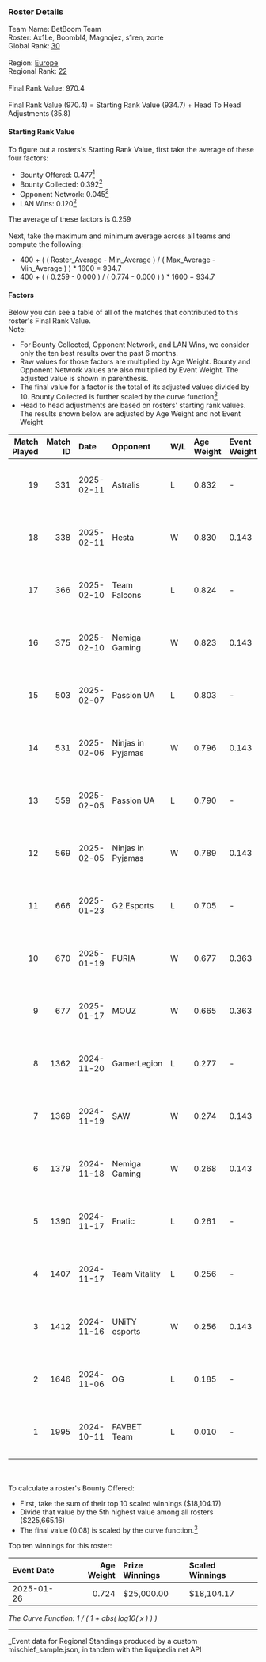 ### Roster Details<br />
Team Name: BetBoom Team<br />
Roster: Ax1Le, Boombl4, Magnojez, s1ren, zorte<br />
Global Rank: [30](../../standings_global_2025_04_07.md)<br />
<br />
Region: [Europe]( ../../standings_europe_2025_04_07.md)<br />
Regional Rank: [22]( ../../standings_europe_2025_04_07.md)<br />
<br />
Final Rank Value:  970.4<br />
<br />
Final Rank Value (970.4) = Starting Rank Value (934.7) + Head To Head Adjustments (35.8)<br />

#### Starting Rank Value<br />
To figure out a rosters's Starting Rank Value, first take the average of these four factors:<br />
- Bounty Offered: 0.477[<sup>1</sup>](#table2)
- Bounty Collected: 0.392[<sup>2</sup>](#table1)
- Opponent Network: 0.045[<sup>2</sup>](#table1)
- LAN Wins: 0.120[<sup>2</sup>](#table1)

The average of these factors is 0.259<br />
<br />
Next, take the maximum and minimum average across all teams and compute the following:<br />
- 400 + ( ( Roster_Average - Min_Average ) / ( Max_Average - Min_Average ) ) * 1600 = 934.7
- 400 + ( ( 0.259 - 0.000 ) / ( 0.774 - 0.000 ) ) * 1600 = 934.7


#### Factors<br />
Below you can see a table of all of the matches that contributed to this roster's Final Rank Value.<br />
Note:<br />

- For Bounty Collected, Opponent Network, and LAN Wins, we consider only the ten best results over the past 6 months.
- Raw values for those factors are multiplied by Age Weight. Bounty and Opponent Network values are also multiplied by Event Weight. The adjusted value is shown in parenthesis.
- The final value for a factor is the total of its adjusted values divided by 10. Bounty Collected is further scaled by the curve function[<sup>3</sup>](#curveFunction)
- Head to head adjustments are based on rosters' starting rank values. The results shown below are adjusted by Age Weight and not Event Weight
<span id="table1"></span><br />


| Match Played | Match ID | Date       | Opponent          | W/L | Age Weight | Event Weight | Bounty Collected | Opponent Network | LAN Wins  | H2H Adj. | Roster                                  |
| -: | -: | :- | :- | :- | :- | :- | :- | :- | :- | -: | :- |
|           19 |      331 | 2025-02-11 | Astralis          | L   | 0.832      | -            | -                | -                | -         |    -0.30 | Ax1Le, Boombl4, Magnojez, s1ren, zorte  |
|           18 |      338 | 2025-02-11 | Hesta             | W   | 0.830      | 0.143        | 0.000 (0.000)    | 0.339 (0.040)    | 0 (0.000) |     2.99 | Ax1Le, Boombl4, Magnojez, s1ren, zorte  |
|           17 |      366 | 2025-02-10 | Team Falcons      | L   | 0.824      | -            | -                | -                | -         |    -0.18 | Ax1Le, Boombl4, Magnojez, s1ren, zorte  |
|           16 |      375 | 2025-02-10 | Nemiga Gaming     | W   | 0.823      | 0.143        | 0.064 (0.007)    | 0.290 (0.034)    | 0 (0.000) |     8.44 | Ax1Le, Boombl4, Magnojez, s1ren, zorte  |
|           15 |      503 | 2025-02-07 | Passion UA        | L   | 0.803      | -            | -                | -                | -         |   -11.13 | Ax1Le, Boombl4, Magnojez, s1ren, zorte  |
|           14 |      531 | 2025-02-06 | Ninjas in Pyjamas | W   | 0.796      | 0.143        | 0.000 (0.000)    | 0.535 (0.061)    | 0 (0.000) |     2.50 | Ax1Le, Boombl4, Magnojez, s1ren, zorte  |
|           13 |      559 | 2025-02-05 | Passion UA        | L   | 0.790      | -            | -                | -                | -         |   -11.66 | Ax1Le, Boombl4, Magnojez, s1ren, zorte  |
|           12 |      569 | 2025-02-05 | Ninjas in Pyjamas | W   | 0.789      | 0.143        | 0.000 (0.000)    | 0.535 (0.060)    | 0 (0.000) |     2.15 | Ax1Le, Boombl4, Magnojez, s1ren, zorte  |
|           11 |      666 | 2025-01-23 | G2 Esports        | L   | 0.705      | -            | -                | -                | -         |    -0.59 | Ax1Le, KaiR0N-, Magnojez, nafany, s1ren |
|           10 |      670 | 2025-01-19 | FURIA             | W   | 0.677      | 0.363        | 0.078 (0.019)    | 0.370 (0.091)    | 0 (0.000) |    18.63 | Ax1Le, Boombl4, Magnojez, s1ren, zorte  |
|            9 |      677 | 2025-01-17 | MOUZ              | W   | 0.665      | 0.363        | 1.000 (0.241)    | 0.571 (0.138)    | 0 (0.000) |    20.88 | Ax1Le, Boombl4, Magnojez, s1ren, zorte  |
|            8 |     1362 | 2024-11-20 | GamerLegion       | L   | 0.277      | -            | -                | -                | -         |    -0.38 | KaiR0N-, Magnojez, nafany, s1ren, zorte |
|            7 |     1369 | 2024-11-19 | SAW               | W   | 0.274      | 0.143        | 0.290 (0.011)    | 0.341 (0.013)    | 1 (0.274) |     7.35 | KaiR0N-, Magnojez, nafany, s1ren, zorte |
|            6 |     1379 | 2024-11-18 | Nemiga Gaming     | W   | 0.268      | 0.143        | 0.064 (0.002)    | 0.290 (0.011)    | 1 (0.268) |     3.33 | KaiR0N-, Magnojez, nafany, s1ren, zorte |
|            5 |     1390 | 2024-11-17 | Fnatic            | L   | 0.261      | -            | -                | -                | -         |    -4.12 | KaiR0N-, Magnojez, nafany, s1ren, zorte |
|            4 |     1407 | 2024-11-17 | Team Vitality     | L   | 0.256      | -            | -                | -                | -         |    -0.05 | KaiR0N-, Magnojez, nafany, s1ren, zorte |
|            3 |     1412 | 2024-11-16 | UNiTY esports     | W   | 0.256      | 0.143        | 0.018 (0.001)    | 0.126 (0.005)    | 1 (0.256) |     1.93 | KaiR0N-, Magnojez, nafany, s1ren, zorte |
|            2 |     1646 | 2024-11-06 | OG                | L   | 0.185      | -            | -                | -                | -         |    -3.83 | KaiR0N-, Magnojez, nafany, s1ren, zorte |
|            1 |     1995 | 2024-10-11 | FAVBET Team       | L   | 0.010      | -            | -                | -                | -         |    -0.22 | KaiR0N-, Magnojez, nafany, s1ren, zorte |

<br />
<span id="table2"></span><br />
To calculate a roster's Bounty Offered:<br />

- First, take the sum of their top 10 scaled winnings ($18,104.17)
- Divide that value by the 5th highest value among all rosters ($225,665.16)
- The final value (0.08) is scaled by the curve function.[<sup>3</sup>](#curveFunction)

Top ten winnings for this roster:<br />

| Event Date | Age Weight | Prize Winnings | Scaled Winnings |
| :- | -: | :- | :- |
| 2025-01-26 |      0.724 | $25,000.00     | $18,104.17      |


<span id="curveFunction"></span>_The Curve Function: 1 / ( 1 + abs( log10( x ) ) )_<br />

---
_Event data for Regional Standings produced by a custom mischief_sample.json, in tandem with the liquipedia.net API<br />
